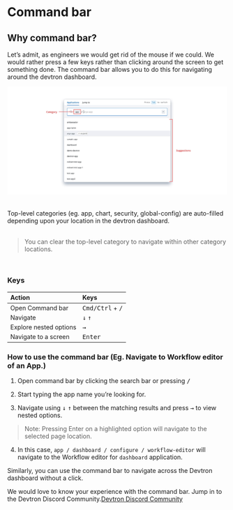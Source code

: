 # Command bar

## Why command bar?
Let’s admit, as engineers we would get rid of the mouse if we could. We would rather press a few keys rather than clicking around the screen to get something done.
The command bar allows you to do this for navigating around the devtron dashboard.

![](../images/command-bar/command-bar-parts.jpg)

<br>
Top-level categories (eg. app, chart, security, global-config) are auto-filled depending upon your location in the devtron dashboard.
<br><br>

> You can clear the top-level category to navigate within other category locations.
<br>

### Keys

| Action | Keys |
| :--- | :--- |
| Open Command bar | <kbd>Cmd/Ctrl</kbd> + <kbd>/</kbd> |
| Navigate | <kbd>&#8595;</kbd> <kbd>&#8593;</kbd>|
| Explore nested options | <kbd>&#8594;</kbd> |
| Navigate to a screen | <kbd>Enter</kbd> |


### How to use the command bar (Eg. Navigate to Workflow editor of an App.)

1. Open command bar by clicking the search bar or pressing <kbd>/</kbd>

2. Start typing the app name you’re looking for.

3. Navigate using <kbd>↓</kbd> <kbd>↑</kbd> between the matching results and press <kbd>→</kbd> to view nested options.

> Note: Pressing Enter on a highlighted option will navigate to the selected page location.

4. In this case, `app / dashboard / configure / workflow-editor` will navigate to the Workflow editor for `dashboard` application.

Similarly, you can use the command bar to navigate across the Devtron dashboard without a click.

We would love to know your experience with the command bar. Jump in to the Devtron Discord Community.[Devtron Discord Community](https://discord.gg/72JDKy4 "Devtron Discord Community")